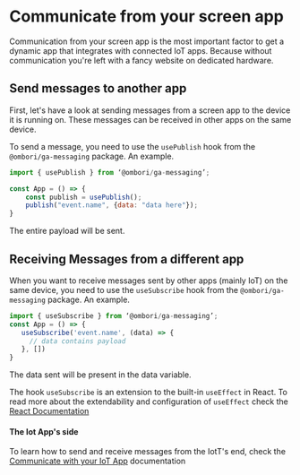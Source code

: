 # Communicate from your screen app

Communication from your screen app is the most important factor to get a dynamic app that integrates with connected IoT apps. Because without communication you're left with a fancy website on dedicated hardware.

## Send messages to another app
First, let's have a look at sending messages from a screen app to the device it is running on. These messages can be received in other apps on the same device. 

To send a message, you need to use the `usePublish` hook from the `@ombori/ga-messaging` package. An example.

```javascript
import { usePublish } from ‘@ombori/ga-messaging’;

const App = () => {
    const publish = usePublish();
    publish("event.name", {data: "data here"}); 
}
```

The entire payload will be sent.

## Receiving Messages from a different app
When you want to receive messages sent by other apps (mainly IoT) on the same device, you need to use the `useSubscribe` hook from the `@ombori/ga-messaging` package. An example.

```javascript
import { useSubscribe } from ‘@ombori/ga-messaging’;
const App = () => {
   useSubscribe('event.name', (data) => {
     // data contains payload
   }, [])
}
```

The data sent will be present in the data variable. 

The hook `useSubscribe` is an extension to the built-in `useEffect` in React. To read more about the extendability and configuration of `useEffect` check the [React Documentation](https://reactjs.org/docs/hooks-reference.html#useeffect)

#### The Iot App's side
To learn how to send and receive messages from the IotT's end, check the [Communicate with your IoT App](/iot-development/communication.md) documentation